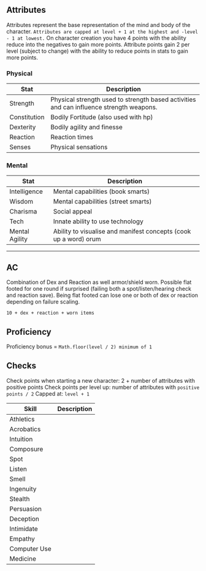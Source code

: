 ## Attributes

Attributes represent the base representation of the mind and body of the character. `Attributes are capped at level + 1 at the highest and -level - 1 at lowest.` On character creation you have 4 points with the ability reduce into the negatives to gain more points. Attribute points gain 2 per level (subject to change) with the ability to reduce points in stats to gain more points.

### Physical

| Stat         | Description |
| ------------ | ----------- |
| Strength     | Physical strength used to strength based activities and can influence strength weapons. |
| Constitution | Bodily Fortitude (also used with hp)                                                    |
| Dexterity    | Bodily agility and finesse                                                              |
| Reaction     | Reaction times                                                                          |
| Senses       | Physical sensations                                                                     |

### Mental

| Stat            | Description                                         |
| --------------- | --------------------------------------------------- |
| Intelligence    | Mental capabilities (book smarts)                   |
| Wisdom          | Mental capabilities (street smarts)                 |
| Charisma        | Social appeal                                       |
| Tech            | Innate ability to use technology                    |
| Mental Agility  | Ability to visualise and manifest concepts (cook up a word) orum |

-------------------------------------

## AC

Combination of Dex and Reaction as well armor/shield worn. Possible flat footed for one round if surprised (failing both a spot/listen/hearing check and reaction save). Being flat footed can lose one or both of dex or reaction depending on failure scaling. 

`10 + dex + reaction + worn items`

## Proficiency

Proficiency bonus = `Math.floor(level / 2) minimum of 1`

## Checks

Check points when starting a new character: 2 + number of attributes with positive points
Check points per level up: number of attributes with `positive points / 2`
Capped at: `level + 1`

| Skill        | Description |
| ------------ | ----------- |
| Athletics    |             |
| Acrobatics   |             |
| Intuition    |             |
| Composure    |             |
| Spot         |             |
| Listen       |             |
| Smell        |             |
| Ingenuity    |             |
| Stealth      |             |
| Persuasion   |             |
| Deception    |             |
| Intimidate   |             |
| Empathy      |             |
| Computer Use |             |
| Medicine     |             |
